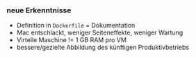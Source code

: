 ### neue Erkenntnisse

- Definition in `Dockerfile` = Dokumentation
- Mac entschlackt, weniger Seiteneffekte, weniger Wartung
- Virtelle Maschine != 1 GB RAM pro VM
- bessere/gezielte Abbildung des künftigen Produktivbetriebs
